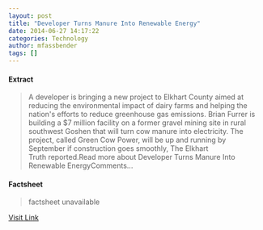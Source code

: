 ```yaml
---
layout: post
title: "Developer Turns Manure Into Renewable Energy"
date: 2014-06-27 14:17:22
categories: Technology
author: mfassbender
tags: []
---
```



#### Extract
>A developer is bringing a new project to Elkhart County aimed at reducing the environmental impact of dairy farms and helping the nation's efforts to reduce greenhouse gas emissions. Brian Furrer is building a $7 million facility on a former gravel mining site in rural southwest Goshen that will turn cow manure into electricity. The project, called Green Cow Power, will be up and running by September if construction goes smoothly, The Elkhart Truth reported.Read more about Developer Turns Manure Into Renewable EnergyComments...

#### Factsheet
>factsheet unavailable

[Visit Link](http://www.pddnet.com/news/2014/06/developer-turns-manure-renewable-energy)


